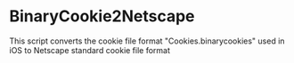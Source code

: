 BinaryCookie2Netscape
=====================

This script converts the cookie file format "Cookies.binarycookies" used in iOS to Netscape standard cookie file format
